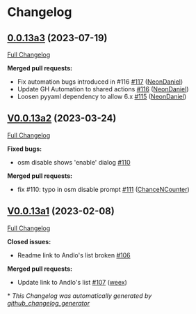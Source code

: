 # Changelog

## [0.0.13a3](https://github.com/OpenVoiceOS/ovos_skill_manager/tree/0.0.13a3) (2023-07-19)

[Full Changelog](https://github.com/OpenVoiceOS/ovos_skill_manager/compare/V0.0.13a2...0.0.13a3)

**Merged pull requests:**

- Fix automation bugs introduced in \#116 [\#117](https://github.com/OpenVoiceOS/ovos_skill_manager/pull/117) ([NeonDaniel](https://github.com/NeonDaniel))
- Update GH Automation to shared actions [\#116](https://github.com/OpenVoiceOS/ovos_skill_manager/pull/116) ([NeonDaniel](https://github.com/NeonDaniel))
- Loosen pyyaml dependency to allow 6.x [\#115](https://github.com/OpenVoiceOS/ovos_skill_manager/pull/115) ([NeonDaniel](https://github.com/NeonDaniel))

## [V0.0.13a2](https://github.com/OpenVoiceOS/ovos_skill_manager/tree/V0.0.13a2) (2023-03-24)

[Full Changelog](https://github.com/OpenVoiceOS/ovos_skill_manager/compare/V0.0.13a1...V0.0.13a2)

**Fixed bugs:**

- osm disable shows 'enable' dialog [\#110](https://github.com/OpenVoiceOS/ovos_skill_manager/issues/110)

**Merged pull requests:**

- fix \#110: typo in osm disable prompt [\#111](https://github.com/OpenVoiceOS/ovos_skill_manager/pull/111) ([ChanceNCounter](https://github.com/ChanceNCounter))

## [V0.0.13a1](https://github.com/OpenVoiceOS/ovos_skill_manager/tree/V0.0.13a1) (2023-02-08)

[Full Changelog](https://github.com/OpenVoiceOS/ovos_skill_manager/compare/V0.0.12...V0.0.13a1)

**Closed issues:**

- Readme link to Andlo's list broken [\#106](https://github.com/OpenVoiceOS/ovos_skill_manager/issues/106)

**Merged pull requests:**

- Update link to Andlo's list [\#107](https://github.com/OpenVoiceOS/ovos_skill_manager/pull/107) ([weex](https://github.com/weex))



\* *This Changelog was automatically generated by [github_changelog_generator](https://github.com/github-changelog-generator/github-changelog-generator)*
